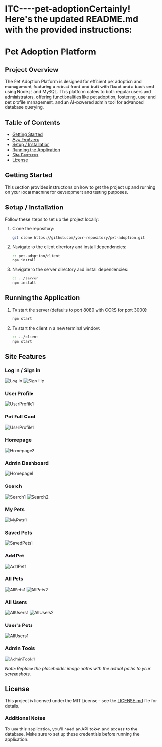 # ITC----pet-adoptionCertainly! Here's the updated README.md with the provided instructions:

# Pet Adoption Platform

## Project Overview
The Pet Adoption Platform is designed for efficient pet adoption and management, featuring a robust front-end built with React and a back-end using Node.js and MySQL. This platform caters to both regular users and administrators, offering functionalities like pet adoption, fostering, user and pet profile management, and an AI-powered admin tool for advanced database querying.

## Table of Contents
- [Getting Started](#getting-started)
- [App Features](#app-features)
- [Setup / Installation](#setup--installation)
- [Running the Application](#running-the-application)
- [Site Features](#site-features)
- [License](#license)

## Getting Started
This section provides instructions on how to get the project up and running on your local machine for development and testing purposes.

## Setup / Installation
Follow these steps to set up the project locally:

1. Clone the repository:
   ```bash
   git clone https://github.com/your-repository/pet-adoption.git
   ```
2. Navigate to the client directory and install dependencies:
   ```bash
   cd pet-adoption/client
   npm install
   ```
3. Navigate to the server directory and install dependencies:
   ```bash
   cd ../server
   npm install
   ```

## Running the Application
1. To start the server (defaults to port 8080 with CORS for port 3000):
   ```bash
   npm start
   ```
2. To start the client in a new terminal window:
   ```bash
   cd ../client
   npm start
   ```

## Site Features
### Log in / Sign in
![Log In](./root/presents/picture1.jpg)
![Sign Up](./root/presents/picture2.jpg)

### User Profile
![UserProfile1](./root/presents/userProfile1.jpg)

### Pet Full Card
![UserProfile1](./root/presents/petFullCard11.jpg)

### Homepage
![Homepage2](./root/presents/homepage2.jpg)

### Admin Dashboard
![Homepage1](./root/presents/homepage1.jpg)

### Search
![Search1](./root/presents/search1.jpg)
![Search2](./root/presents/search2.jpg)

### My Pets
![MyPets1](./root/presents/myPets1.jpg)

### Saved Pets
![SavedPets1](./root/presents/savedPets1.jpg)

### Add Pet
![AddPet1](./root/presents/addPet1.jpg)

### All Pets
![AllPets1](./root/presents/allPets1.jpg)
![AllPets2](./root/presents/allPets2.jpg)

### All Users
![AllUsers1](./root/presents/allUsers1.jpg)
![AllUsers2](./root/presents/allUsers2.jpg)

### User's Pets
![AllUsers1](./root/presents/userPets1.jpg)

### Admin Tools
![AdminTools1](./root/presents/adminTools1.jpg)

*Note: Replace the placeholder image paths with the actual paths to your screenshots.*

## License
This project is licensed under the MIT License - see the [LICENSE.md](LICENSE) file for details.

### Additional Notes
To use this application, you'll need an API token and access to the database. Make sure to set up these credentials before running the application.
